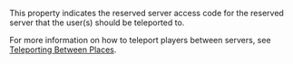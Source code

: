 This property indicates the reserved server access code for the reserved
server that the user(s) should be teleported to.

For more information on how to teleport players between servers, see
[Teleporting Between Places](https://create.roblox.com/docs/projects/teleporting).